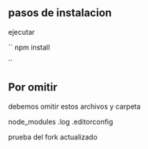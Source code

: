 ## pasos de instalacion

ejecutar

``
npm install

``
## Por omitir
debemos omitir estos archivos y carpeta

node_modules
.log
.editorconfig

prueba del fork actualizado
